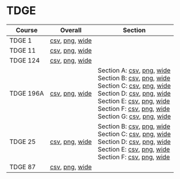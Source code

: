 # TDGE

| Course | Overall | Section |
| ------ | ------- | ------- |
| TDGE 1 | [csv](https://github.com/UCSD-Historical-Enrollment-Data/2023Winter/blob/main/overall/TDGE%201.csv), [png](https://raw.githubusercontent.com/UCSD-Historical-Enrollment-Data/2023Winter/main/plot_overall/TDGE%201.png), [wide](https://raw.githubusercontent.com/UCSD-Historical-Enrollment-Data/2023Winter/main/plot_overall_wide/TDGE%201.png) |  |
| TDGE 11 | [csv](https://github.com/UCSD-Historical-Enrollment-Data/2023Winter/blob/main/overall/TDGE%2011.csv), [png](https://raw.githubusercontent.com/UCSD-Historical-Enrollment-Data/2023Winter/main/plot_overall/TDGE%2011.png), [wide](https://raw.githubusercontent.com/UCSD-Historical-Enrollment-Data/2023Winter/main/plot_overall_wide/TDGE%2011.png) |  |
| TDGE 124 | [csv](https://github.com/UCSD-Historical-Enrollment-Data/2023Winter/blob/main/overall/TDGE%20124.csv), [png](https://raw.githubusercontent.com/UCSD-Historical-Enrollment-Data/2023Winter/main/plot_overall/TDGE%20124.png), [wide](https://raw.githubusercontent.com/UCSD-Historical-Enrollment-Data/2023Winter/main/plot_overall_wide/TDGE%20124.png) |  |
| TDGE 196A | [csv](https://github.com/UCSD-Historical-Enrollment-Data/2023Winter/blob/main/overall/TDGE%20196A.csv), [png](https://raw.githubusercontent.com/UCSD-Historical-Enrollment-Data/2023Winter/main/plot_overall/TDGE%20196A.png), [wide](https://raw.githubusercontent.com/UCSD-Historical-Enrollment-Data/2023Winter/main/plot_overall_wide/TDGE%20196A.png) | Section A: [csv](https://github.com/UCSD-Historical-Enrollment-Data/2023Winter/blob/main/section/TDGE%20196A_A.csv), [png](https://raw.githubusercontent.com/UCSD-Historical-Enrollment-Data/2023Winter/main/plot_section/TDGE%20196A_A.png), [wide](https://raw.githubusercontent.com/UCSD-Historical-Enrollment-Data/2023Winter/main/plot_section_wide/TDGE%20196A_A.png)<br>Section B: [csv](https://github.com/UCSD-Historical-Enrollment-Data/2023Winter/blob/main/section/TDGE%20196A_B.csv), [png](https://raw.githubusercontent.com/UCSD-Historical-Enrollment-Data/2023Winter/main/plot_section/TDGE%20196A_B.png), [wide](https://raw.githubusercontent.com/UCSD-Historical-Enrollment-Data/2023Winter/main/plot_section_wide/TDGE%20196A_B.png)<br>Section C: [csv](https://github.com/UCSD-Historical-Enrollment-Data/2023Winter/blob/main/section/TDGE%20196A_C.csv), [png](https://raw.githubusercontent.com/UCSD-Historical-Enrollment-Data/2023Winter/main/plot_section/TDGE%20196A_C.png), [wide](https://raw.githubusercontent.com/UCSD-Historical-Enrollment-Data/2023Winter/main/plot_section_wide/TDGE%20196A_C.png)<br>Section D: [csv](https://github.com/UCSD-Historical-Enrollment-Data/2023Winter/blob/main/section/TDGE%20196A_D.csv), [png](https://raw.githubusercontent.com/UCSD-Historical-Enrollment-Data/2023Winter/main/plot_section/TDGE%20196A_D.png), [wide](https://raw.githubusercontent.com/UCSD-Historical-Enrollment-Data/2023Winter/main/plot_section_wide/TDGE%20196A_D.png)<br>Section E: [csv](https://github.com/UCSD-Historical-Enrollment-Data/2023Winter/blob/main/section/TDGE%20196A_E.csv), [png](https://raw.githubusercontent.com/UCSD-Historical-Enrollment-Data/2023Winter/main/plot_section/TDGE%20196A_E.png), [wide](https://raw.githubusercontent.com/UCSD-Historical-Enrollment-Data/2023Winter/main/plot_section_wide/TDGE%20196A_E.png)<br>Section F: [csv](https://github.com/UCSD-Historical-Enrollment-Data/2023Winter/blob/main/section/TDGE%20196A_F.csv), [png](https://raw.githubusercontent.com/UCSD-Historical-Enrollment-Data/2023Winter/main/plot_section/TDGE%20196A_F.png), [wide](https://raw.githubusercontent.com/UCSD-Historical-Enrollment-Data/2023Winter/main/plot_section_wide/TDGE%20196A_F.png)<br>Section G: [csv](https://github.com/UCSD-Historical-Enrollment-Data/2023Winter/blob/main/section/TDGE%20196A_G.csv), [png](https://raw.githubusercontent.com/UCSD-Historical-Enrollment-Data/2023Winter/main/plot_section/TDGE%20196A_G.png), [wide](https://raw.githubusercontent.com/UCSD-Historical-Enrollment-Data/2023Winter/main/plot_section_wide/TDGE%20196A_G.png) |
| TDGE 25 | [csv](https://github.com/UCSD-Historical-Enrollment-Data/2023Winter/blob/main/overall/TDGE%2025.csv), [png](https://raw.githubusercontent.com/UCSD-Historical-Enrollment-Data/2023Winter/main/plot_overall/TDGE%2025.png), [wide](https://raw.githubusercontent.com/UCSD-Historical-Enrollment-Data/2023Winter/main/plot_overall_wide/TDGE%2025.png) | Section B: [csv](https://github.com/UCSD-Historical-Enrollment-Data/2023Winter/blob/main/section/TDGE%2025_B.csv), [png](https://raw.githubusercontent.com/UCSD-Historical-Enrollment-Data/2023Winter/main/plot_section/TDGE%2025_B.png), [wide](https://raw.githubusercontent.com/UCSD-Historical-Enrollment-Data/2023Winter/main/plot_section_wide/TDGE%2025_B.png)<br>Section C: [csv](https://github.com/UCSD-Historical-Enrollment-Data/2023Winter/blob/main/section/TDGE%2025_C.csv), [png](https://raw.githubusercontent.com/UCSD-Historical-Enrollment-Data/2023Winter/main/plot_section/TDGE%2025_C.png), [wide](https://raw.githubusercontent.com/UCSD-Historical-Enrollment-Data/2023Winter/main/plot_section_wide/TDGE%2025_C.png)<br>Section D: [csv](https://github.com/UCSD-Historical-Enrollment-Data/2023Winter/blob/main/section/TDGE%2025_D.csv), [png](https://raw.githubusercontent.com/UCSD-Historical-Enrollment-Data/2023Winter/main/plot_section/TDGE%2025_D.png), [wide](https://raw.githubusercontent.com/UCSD-Historical-Enrollment-Data/2023Winter/main/plot_section_wide/TDGE%2025_D.png)<br>Section E: [csv](https://github.com/UCSD-Historical-Enrollment-Data/2023Winter/blob/main/section/TDGE%2025_E.csv), [png](https://raw.githubusercontent.com/UCSD-Historical-Enrollment-Data/2023Winter/main/plot_section/TDGE%2025_E.png), [wide](https://raw.githubusercontent.com/UCSD-Historical-Enrollment-Data/2023Winter/main/plot_section_wide/TDGE%2025_E.png)<br>Section F: [csv](https://github.com/UCSD-Historical-Enrollment-Data/2023Winter/blob/main/section/TDGE%2025_F.csv), [png](https://raw.githubusercontent.com/UCSD-Historical-Enrollment-Data/2023Winter/main/plot_section/TDGE%2025_F.png), [wide](https://raw.githubusercontent.com/UCSD-Historical-Enrollment-Data/2023Winter/main/plot_section_wide/TDGE%2025_F.png) |
| TDGE 87 | [csv](https://github.com/UCSD-Historical-Enrollment-Data/2023Winter/blob/main/overall/TDGE%2087.csv), [png](https://raw.githubusercontent.com/UCSD-Historical-Enrollment-Data/2023Winter/main/plot_overall/TDGE%2087.png), [wide](https://raw.githubusercontent.com/UCSD-Historical-Enrollment-Data/2023Winter/main/plot_overall_wide/TDGE%2087.png) |  |
